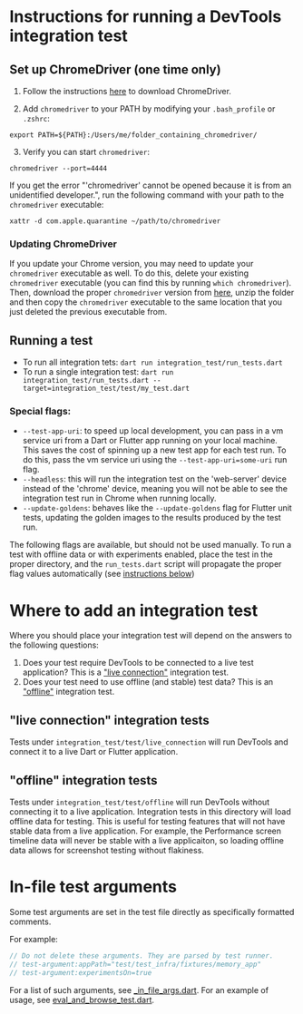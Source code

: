 # Instructions for running a DevTools integration test

## Set up ChromeDriver (one time only)

1. Follow the instructions [here](https://docs.flutter.dev/cookbook/testing/integration/introduction#5b-web) to download ChromeDriver.

2. Add `chromedriver` to your PATH by modifying your `.bash_profile` or `.zshrc`:

```
export PATH=${PATH}:/Users/me/folder_containing_chromedriver/
```

3. Verify you can start `chromedriver`:

```
chromedriver --port=4444
```

If you get the error "'chromedriver' cannot be opened because it is from an unidentified developer.", run the following command with your path to the `chromedriver` executable:

```
xattr -d com.apple.quarantine ~/path/to/chromedriver
```

### Updating ChromeDriver

If you update your Chrome version, you may need to update your `chromedriver` executable as well. To do this,
delete your existing `chromedriver` executable (you can find this by running `which chromedriver`). Then,
download the proper `chromedriver` version from [here](https://chromedriver.chromium.org/downloads), unzip the
folder and then copy the `chromedriver` executable to the same location that you just deleted the previous
executable from.

## Running a test

* To run all integration tets: `dart run integration_test/run_tests.dart`
* To run a single integration test: `dart run integration_test/run_tests.dart --target=integration_test/test/my_test.dart`

### Special flags:

* `--test-app-uri`: to speed up local development, you can pass in a vm service uri from a Dart or Flutter
app running on your local machine. This saves the cost of spinning up a new test app for each test run. To
do this, pass the vm service uri using the `--test-app-uri=some-uri` run flag.
* `--headless`: this will run the integration test on the 'web-server' device instead of the 'chrome' device, meaning you will not be able to see the integration test run in Chrome when running locally.
* `--update-goldens`: behaves like the `--update-goldens` flag for Flutter unit tests,
updating the golden images to the results produced by the test run.

The following flags are available, but should not be used manually. To run a test with offline data
or with experiments enabled, place the test in the proper directory, and the `run_tests.dart` script
will propagate the proper flag values automatically (see [instructions below](#where-to-add-an-integration-test))

# Where to add an integration test

Where you should place your integration test will depend on the answers to the following questions:
1. Does your test require DevTools to be connected to a live test application? This is a
["live connection"](#live-connection-integration-tests) integration test.
2. Does your test need to use offline (and stable) test data? This is an
["offline"](#offline-integration-tests) integration test.

## "live connection" integration tests

Tests under `integration_test/test/live_connection` will run DevTools and connect it to a live Dart or Flutter
application.

## "offline" integration tests

Tests under `integration_test/test/offline` will run DevTools without connecting it to a live application.
Integration tests in this directory will load offline data for testing. This is useful
for testing features that will not have stable data from a live application. For example,
the Performance screen timeline data will never be stable with a live applicaiton, so
loading offline data allows for screenshot testing without flakiness.

# In-file test arguments

Some test arguments are set in the test file directly as specifically formatted comments.

For example:
```dart
// Do not delete these arguments. They are parsed by test runner.
// test-argument:appPath="test/test_infra/fixtures/memory_app"
// test-argument:experimentsOn=true
```

For a list of such arguments, see [_in_file_args.dart](test_infra/run/_in_file_args.dart). For an example of
usage, see [eval_and_browse_test.dart](test/live_connection/eval_and_browse_test.dart).
